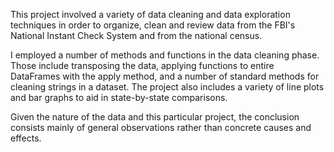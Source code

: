 This project involved a variety of data cleaning and data exploration
techniques in order to organize, clean and review data from the
FBI's National Instant Check System and from the national census.

I employed a number of methods and functions in the data cleaning
phase.  Those include transposing the data, applying functions to
entire DataFrames with the apply method, and a number of standard methods
for cleaning strings in a dataset.  The project also includes a variety
of line plots and bar graphs to aid in state-by-state comparisons.

Given the nature of the data and this particular project, the
conclusion consists mainly of general observations rather than
concrete causes and effects.
